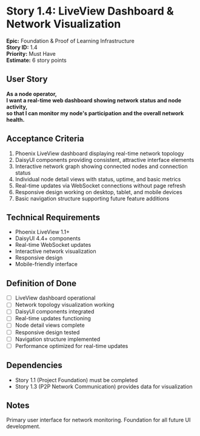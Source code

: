 # Story 1.4: LiveView Dashboard & Network Visualization

**Epic:** Foundation & Proof of Learning Infrastructure  
**Story ID:** 1.4  
**Priority:** Must Have  
**Estimate:** 6 story points  

## User Story
**As a node operator,**  
**I want a real-time web dashboard showing network status and node activity,**  
**so that I can monitor my node's participation and the overall network health.**

## Acceptance Criteria
1. Phoenix LiveView dashboard displaying real-time network topology
2. DaisyUI components providing consistent, attractive interface elements
3. Interactive network graph showing connected nodes and connection status
4. Individual node detail views with status, uptime, and basic metrics
5. Real-time updates via WebSocket connections without page refresh
6. Responsive design working on desktop, tablet, and mobile devices
7. Basic navigation structure supporting future feature additions

## Technical Requirements
- Phoenix LiveView 1.1+
- DaisyUI 4.4+ components
- Real-time WebSocket updates
- Interactive network visualization
- Responsive design
- Mobile-friendly interface

## Definition of Done
- [ ] LiveView dashboard operational
- [ ] Network topology visualization working
- [ ] DaisyUI components integrated
- [ ] Real-time updates functioning
- [ ] Node detail views complete
- [ ] Responsive design tested
- [ ] Navigation structure implemented
- [ ] Performance optimized for real-time updates

## Dependencies
- Story 1.1 (Project Foundation) must be completed
- Story 1.3 (P2P Network Communication) provides data for visualization

## Notes
Primary user interface for network monitoring. Foundation for all future UI development.